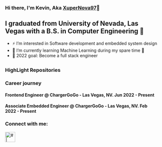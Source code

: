 ### Hi there, I'm Kevin, Aka [XuperNova97][linkedin]👋
## I graduated from University of Nevada, Las Vegas with a B.S. in Computer Engineering 👀
- ⚡ I’m interested in Software development and embedded system design
- 🌱 I’m currently learning Machine Learning during my spare time 🤣
- 📖 2022 goal: Become a full stack engineer
##

### HighLight Repositories


### Career journey
#### Frontend Engineer @ ChargerGoGo - Las Vegas, NV. Jun 2022 - Present
#### Associate Embedded Engineer @ ChargerGoGo - Las Vegas, NV. Feb 2022 - Present

### Connect with me:
[<img align="left" alt="# | LinkedIn" background-color="blue" color ="blue"  width="33px" src="https://cdn.jsdelivr.net/npm/simple-icons@v3/icons/linkedin.svg" />][linkedin]


[linkedin]: https://www.linkedin.com/in/xianjie-cao-624362198/

<!---
c1029324620/c1029324620 is a ✨ special ✨ repository because its `README.md` (this file) appears on your GitHub profile.
You can click the Preview link to take a look at your changes.
--->
